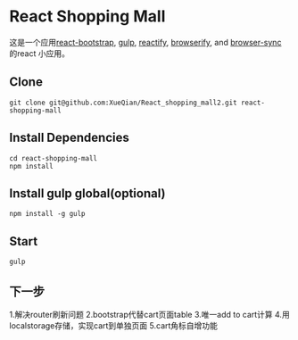 # React Shopping Mall

这是一个应用[react-bootstrap](https://github.com/react-bootstrap/react-bootstrap/), [gulp](https://github.com/gulpjs/gulp), [reactify](https://github.com/andreypopp/reactify), [browserify](https://github.com/substack/node-browserify), and [browser-sync](https://github.com/BrowserSync/browser-sync) 的react 小应用。


## Clone

```
git clone git@github.com:XueQian/React_shopping_mall2.git react-shopping-mall

```

## Install Dependencies
```
cd react-shopping-mall
npm install

```

## Install gulp global(optional)

```
npm install -g gulp

```

## Start

```
gulp

```

## 下一步
1.解决router刷新问题
2.bootstrap代替cart页面table
3.唯一add to cart计算
4.用localstorage存储，实现cart到单独页面
5.cart角标自增功能


